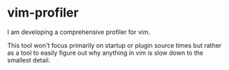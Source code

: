 # vim-profiler
I am developing a comprehensive profiler for vim.

This tool won't focus primarily on startup or plugin source times but rather as a tool to easily figure out why anything in vim is slow down to the smallest detail.

